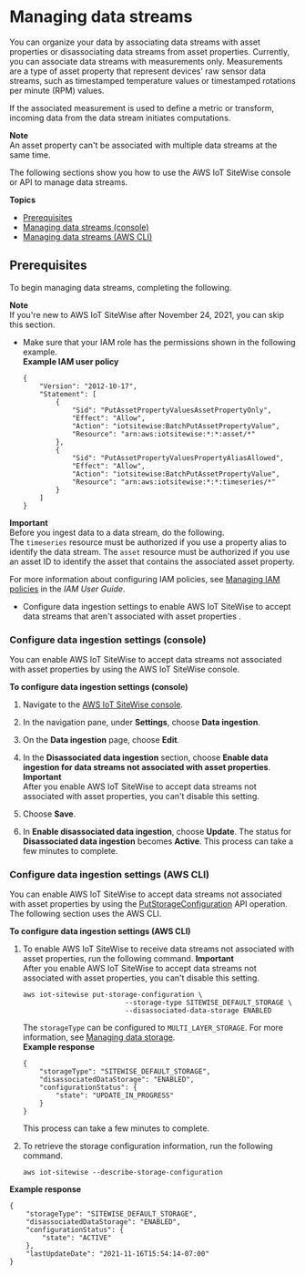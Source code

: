 # Managing data streams<a name="manage-data-streams"></a>

You can organize your data by associating data streams with asset properties or disassociating data streams from asset properties\. Currently, you can associate data streams with measurements only\. Measurements are a type of asset property that represent devices' raw sensor data streams, such as timestamped temperature values or timestamped rotations per minute \(RPM\) values\.

If the associated measurement is used to define a metric or transform, incoming data from the data stream initiates computations\.

**Note**  
An asset property can't be associated with multiple data streams at the same time\.

The following sections show you how to use the AWS IoT SiteWise console or API to manage data streams\.

**Topics**
+ [Prerequisites](#manage-data-streams-prerequisites)
+ [Managing data streams \(console\)](manage-data-streams-console.md)
+ [Managing data streams \(AWS CLI\)](manage-data-streams-cli.md)

## Prerequisites<a name="manage-data-streams-prerequisites"></a>

To begin managing data streams, completing the following\.

**Note**  
If you're new to AWS IoT SiteWise after November 24, 2021, you can skip this section\.
+ Make sure that your IAM role has the permissions shown in the following example\.  
**Example IAM user policy**  

  ```
  {
      "Version": "2012-10-17",
      "Statement": [
          {
              "Sid": "PutAssetPropertyValuesAssetPropertyOnly",
              "Effect": "Allow",
              "Action": "iotsitewise:BatchPutAssetPropertyValue",
              "Resource": "arn:aws:iotsitewise:*:*:asset/*"
          },
          {
              "Sid": "PutAssetPropertyValuesPropertyAliasAllowed",
              "Effect": "Allow",
              "Action": "iotsitewise:BatchPutAssetPropertyValue",
              "Resource": "arn:aws:iotsitewise:*:*:timeseries/*"
          }
      ]
  }
  ```
**Important**  
Before you ingest data to a data stream, do the following\.  
The `timeseries` resource must be authorized if you use a property alias to identify the data stream\.
The `asset` resource must be authorized if you use an asset ID to identify the asset that contains the associated asset property\.

  For more information about configuring IAM policies, see [Managing IAM policies](https://docs.aws.amazon.com/IAM/latest/UserGuide/access_policies_manage.html) in the *IAM User Guide*\.
+ Configure data ingestion settings to enable AWS IoT SiteWise to accept data streams that aren't associated with asset properties \.

### Configure data ingestion settings \(console\)<a name="configure-data-ingestion-console"></a>

You can enable AWS IoT SiteWise to accept data streams not associated with asset properties by using the AWS IoT SiteWise console\.

**To configure data ingestion settings \(console\)**

1. <a name="sitewise-open-console"></a>Navigate to the [AWS IoT SiteWise console](https://console.aws.amazon.com/iotsitewise/)\.

1. In the navigation pane, under **Settings**, choose **Data ingestion**\.

1. On the **Data ingestion** page, choose **Edit**\.

1. In the **Disassociated data ingestion** section, choose **Enable data ingestion for data streams not associated with asset properties**\.
**Important**  
After you enable AWS IoT SiteWise to accept data streams not associated with asset properties, you can't disable this setting\.

1. Choose **Save**\.

1. In **Enable disassociated data ingestion**, choose **Update**\. The status for **Disassociated data ingestion** becomes **Active**\. This process can take a few minutes to complete\.

### Configure data ingestion settings \(AWS CLI\)<a name="configure-data-ingestion-cli"></a>

You can enable AWS IoT SiteWise to accept data streams not associated with asset properties by using the [PutStorageConfiguration](https://docs.aws.amazon.com/iot-sitewise/latest/APIReference/API_PutStorageConfiguration.html) API operation\. The following section uses the AWS CLI\.

**To configure data ingestion settings \(AWS CLI\)**

1. To enable AWS IoT SiteWise to receive data streams not associated with asset properties, run the following command\.
**Important**  
After you enable AWS IoT SiteWise to accept data streams not associated with asset properties, you can't disable this setting\.

   ```
   aws iot-sitewise put-storage-configuration \
                            --storage-type SITEWISE_DEFAULT_STORAGE \
                            --disassociated-data-storage ENABLED
   ```

   The `storageType` can be configured to `MULTI_LAYER_STORAGE`\. For more information, see [Managing data storage](manage-data-storage.md)\.  
**Example response**  

   ```
   {
       "storageType": "SITEWISE_DEFAULT_STORAGE",
       "disassociatedDataStorage": "ENABLED",
       "configurationStatus": {
           "state": "UPDATE_IN_PROGRESS"
       }
   }
   ```

   This process can take a few minutes to complete\.

1. To retrieve the storage configuration information, run the following command\.

   ```
   aws iot-sitewise --describe-storage-configuration
   ```  
**Example response**  

   ```
   {
       "storageType": "SITEWISE_DEFAULT_STORAGE",
       "disassociatedDataStorage": "ENABLED",
       "configurationStatus": {
           "state": "ACTIVE"
       },
       "lastUpdateDate": "2021-11-16T15:54:14-07:00"
   }
   ```